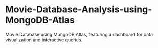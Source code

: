 # Movie-Database-Analysis-using-MongoDB-Atlas
Movie Database using MongoDB Atlas, featuring a dashboard for data visualization and interactive queries.
